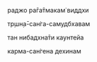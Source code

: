 раджо ра̄га̄тмакам̇ виддхи

тр̣шн̣а̄-сан̇га-самудбхавам

тан нибадхна̄ти каунтейа

карма-сан̇гена дехинам